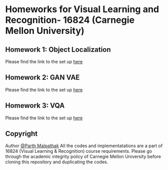 # Homeworks for Visual Learning and Recognition- 16824 (Carnegie Mellon University) 


## Homework 1: Object Localization
Please find the link to the set up [here](https://github.com/visual-learning/object-localization)


## Homework 2: GAN VAE
Please find the link to the set up [here](https://github.com/visual-learning/generative-modeling)


## Homework 3: VQA
Please find the link to the set up [here](https://github.com/visual-learning/vqa)

## Copyright
Author [@Parth Malpathak](https://github.com/parthmalpathak)
All the codes and implementatations are a part of 16824 (Visual Learning & Recognition) course requirements. Please go through the academic integrity policy of Carnegie Mellon University before cloning this repository and duplicating the codes.
